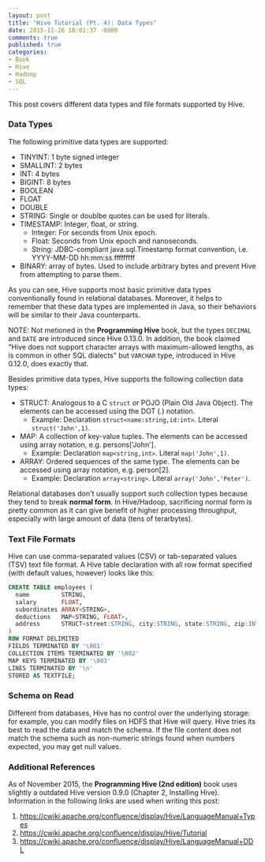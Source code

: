 ```yaml
---
layout: post
title: "Hive Tutorial (Pt. 4): Data Types"
date: 2015-11-26 18:01:37 -0800
comments: true
published: true
categories: 
- Book
- Hive
- Hadoop
- SQL
---
```


This post covers different data types and file formats supported by Hive.

### Data Types

The following primitive data types are supported:

- TINYINT: 1 byte signed integer
- SMALLINT: 2 bytes
- INT: 4 bytes
- BIGINT: 8 bytes
- BOOLEAN
- FLOAT
- DOUBLE
- STRING: Single or doublbe quotes can be used for literals.
- TIMESTAMP: Integer, float, or string.
    - Integer: For seconds from Unix epoch.
    - Float: Seconds from Unix epoch and nanoseconds.
    - String: JDBC-compliant java.sql.Timestamp format convention, i.e. YYYY-MM-DD hh:mm:ss.fffffffff
- BINARY: array of bytes. Used to include arbitrary bytes and prevent Hive from attempting to parse them.

As you can see, Hive supports most basic primitive data types conventionally found in relational databases. Moreover, it helps to remember that these data types are implemented in Java, so their behaviors will be similar to their Java counterparts.

NOTE: Not metioned in the **Programming Hive** book, but the types `DECIMAL` and `DATE` are introduced since Hive 0.13.0. In addition, the book claimed "Hive does not support character arrays with maximum-allowed lengths, as is common in other SQL dialects" but `VARCHAR` type, introduced in Hive 0.12.0, does exactly that.

Besides primitive data types, Hive supports the following collection data types:

- STRUCT: Analogous to a C `struct` or POJO (Plain Old Java Object). The elements can be accessed using the DOT (.) notation.
    - Example: Declaration `struct<name:string,id:int>`. Literal `struct('John',1)`.
- MAP: A collection of key-value tuples. The elements can be accessed using array notation, e.g. persons['John'].
    - Example: Declaration `map<string,int>`. Literal `map('John',1)`.
- ARRAY: Ordered sequences of the same type. The elements can be accessed using array notation, e.g. person[2].
    - Example: Declaration `array<string>`. Literal `array('John','Peter')`.

Relational databases don't usually support such collection types because they tend to break **normal form**. In Hive/Hadoop, sacrificing normal form is pretty common as it can give benefit of higher processing throughput, especially with large amount of data (tens of terarbytes).

### Text File Formats

Hive can use comma-separated values (CSV) or tab-separated values (TSV) text file format. A Hive table declaration with all row format specified (with default values, however) looks like this:

``` sql
CREATE TABLE employees (
  name         STRING,
  salary       FLOAT,
  subordinates ARRAY<STRING>,
  deductions   MAP<STRING, FLOAT>,
  address      STRUCT<street:STRING, city:STRING, state:STRING, zip:INT>
)
ROW FORMAT DELIMITED
FIELDS TERMINATED BY '\001'
COLLECTION ITEMS TERMINATED BY '\002'
MAP KEYS TERMINATED BY '\003'
LINES TERMINATED BY '\n'
STORED AS TEXTFILE;
```

### Schema on Read

Different from databases, Hive has no control over the underlying storage: for example, you can modify files on HDFS that Hive will query. Hive tries its best to read the data and match the schema. If the file content does not match the schema such as non-numeric strings found when numbers expected, you may get null values.

### Additional References

As of November 2015, the **Programming Hive (2nd edition)** book uses slightly a outdated Hive version 0.9.0 (Chapter 2, Installing Hive). Information in the following links are used when writing this post:

1. https://cwiki.apache.org/confluence/display/Hive/LanguageManual+Types
2. https://cwiki.apache.org/confluence/display/Hive/Tutorial
3. https://cwiki.apache.org/confluence/display/Hive/LanguageManual+DDL
